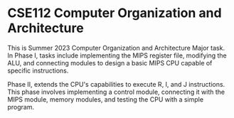 # CSE112 Computer Organization and Architecture
This is Summer 2023 Computer Organization and Architecture Major task. 
In Phase I, tasks include implementing the MIPS register file, modifying the ALU, 
and connecting modules to design a basic MIPS CPU capable of specific instructions. 

Phase II,  extends the CPU's capabilities to execute R, I, and J instructions. 
This phase involves implementing a control module, connecting it with the MIPS module, 
memory modules, and testing the CPU with a simple program.
